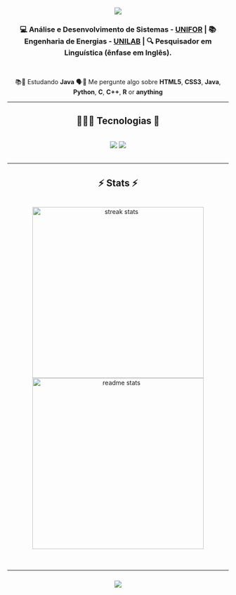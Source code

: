 <h1 align="center">
    <img src="https://readme-typing-svg.herokuapp.com/?font=Righteous&size=35&center=true&vCenter=true&width=500&height=70&duration=4000&lines=Olá+!+👋;+Seja+bem+Vindo(a)!;" />
</h1>
<h3 align="center">
💻 Análise e Desenvolvimento de Sistemas - <strong><a href="https://unifor.br/sobre-a-unifor" target="_blank">UNIFOR</a></strong> |  
📚 Engenharia de Energias - <strong><a href="https://www.unilab.edu.br" target="_blank">UNILAB</a></strong> |  
🔍 Pesquisador em Linguística (ênfase em Inglês).  
</h3>
<br/>
<div align="center">
 
 📚🌱 Estudando <strong>Java</strong>
 🗣️💬 Me pergunte algo sobre <strong>HTML5</strong>, <strong>CSS3</strong>, 
<strong>Java</strong>,
<strong>Python</strong>, <strong>C</strong>, <strong>C++</strong>, <strong>R</strong> or <strong>anything</strong>
 
 </div>
 
<div align="center"> 
</div>
 <hr/>
 
<h2 align="center"> 👩🏼‍💻 Tecnologias 🧠</h2>
<br/>
<div align="center">
    <img src="https://skillicons.dev/icons?i=html,css,vscode,github,git,r,java" />
    <img src="https://skillicons.dev/icons?i=python,c" /><br>
</div>
<br/>
<hr/>
<h2 align="center">⚡ Stats ⚡</h2>
<br>
<div align=center>
  <img width=390 src="https://github-readme-streak-stats-salesp07.vercel.app/?user=devlucaspassos&count_private=true&theme=react&border_radius=10" alt="streak stats"/>
  <img width=390 src="https://github-readme-stats-salesp07.vercel.app/api?username=devlucaspassos&count_private=true&show_icons=true&theme=react&rank_icon=github&border_radius=10" alt="readme stats" />
  <br/>
</div>
<br/><br/>
<hr/>

<h3 align="center">
    <img src="https://readme-typing-svg.herokuapp.com/?font=Righteous&size=25&center=true&vCenter=true&width=500&height=70&duration=4000&lines=Obrigado+pela+visita!;😘">
</h3>

<br/>
